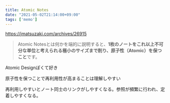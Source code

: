 ```yaml
---
title: Atomic Notes
date: "2021-05-02T21:14:00+09:00"
tags: ['memo']
---
```


https://jmatsuzaki.com/archives/26915

> Atomic Notesとは何かを端的に説明すると、**1枚のノートをこれ以上不可分な単位と考えられる極小のサイズまで削り、原子性（Atomic）を保つこと**です。

Atomic Designぽくて好き

原子性を保つことで再利用性が高まることは理解しやすい

再利用しやすいとノート同士のリンクがしやすくなる。参照が頻繁に行われ、定着しやすくなる。
